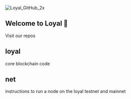 ![Loyal_GitHub_2x](https://user-images.githubusercontent.com/59664421/213294775-4eadfee9-16ac-4583-b02f-3cfac66c28a9.png)

Welcome to Loyal 👋
---------------------
Visit our repos

loyal
---------------------
core blockchain code

net
---------------------
instructions to run a node on the loyal testnet and mainnet
